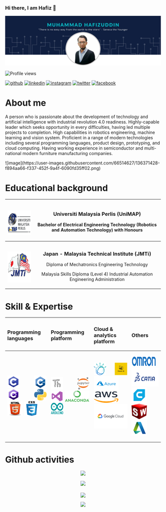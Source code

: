 ### Hi there, I am Hafiz 👋

![mypic](https://github.com/hafizrosnazri/hafizrosnazri/blob/master/mypic.png)

![Profile views](https://gpvc.arturio.dev/hafizrosnazri) 
[<p align="left"><img src='https://cdn.jsdelivr.net/npm/simple-icons@3.0.1/icons/github.svg' alt='github' height='40'>](https://github.com/hafizrosnazri)  [<img src='https://cdn.jsdelivr.net/npm/simple-icons@3.0.1/icons/linkedin.svg' alt='linkedin' height='40'>](https://www.linkedin.com/in/hafizrosnazri/)  [<img src='https://cdn.jsdelivr.net/npm/simple-icons@3.0.1/icons/instagram.svg' alt='instagram' height='40'>](https://www.instagram.com/hafiz_rosnazri/)  [<img src='https://cdn.jsdelivr.net/npm/simple-icons@3.0.1/icons/twitter.svg' alt='twitter' height='40'>](https://twitter.com/Ryuzaki3677) [<img src='https://cdn.jsdelivr.net/npm/simple-icons@3.0.1/icons/facebook.svg' alt='facebook' height='40'>](https://www.facebook.com/100008799826019)

<h1 align="left"></h1> </pre><h1 align="left">About me</h1>

<p align="left">A person who is passionate about the development of technology and artificial intelligence with industrial revolution 4.0 readiness. Highly-capable leader which seeks opportunity in every difficulties, having led multiple projects to completion. High capabilities in robotics engineering, machine learning and vision system. Proficient in a range of modern technologies including several programming languages, product design, prototyping, and cloud computing. Having working experience in semiconductor and multi-national modern furniture manufacturing companies.</p>
![image](https://user-images.githubusercontent.com/66514627/136371428-f894aa66-f337-452f-9a4f-6090fd35ff02.png)

<h1 align="left"></h1> </pre> <h1 align="left">Educational background</h1>
 
| <br/><p align="center"> <img src="https://github.com/hafizrosnazri/hafizrosnazri/blob/master/edulogo/UNIMAP-LOGO.png" width="130" height="80"> | <h3 align="center">Universiti Malaysia Perlis (UniMAP)</h3><p align="center">Bachelor of Electrical Engineering Technology (Robotics and Automation Technology) with Honours</p> |
| --- | --- |
| <br/><p align="center"> <img src="https://github.com/hafizrosnazri/hafizrosnazri/blob/master/edulogo/JMTi-logo.png" width="150" height="100"> | <h3 align="center">Japan - Malaysia Technical Institute (JMTi)</h3><p align="center">Diploma of Mechatronics Engineering Technology</p><p align="center">Malaysia Skills Diploma (Level 4) Industrial Automation Engineering Administration</p> |

<h1 align="left"></h1> </pre> <h1 align="left">Skill & Expertise</h1>

| <h3 align="left">Programming languages</h3> | <h3 align="left">Programming platform</h3> | <h3 align="left">Cloud & analytics platform</h3> | <h3 align="left">Others</h3> |
| ------------------------------------------- | ------------------------------------------ | ------------------------------------------------ | ---------------------------- |
| <p align="justify"><img src="https://github.com/hafizrosnazri/hafizrosnazri/blob/master/otherlogo/c.png" width="40" height="40"/> <img src="https://github.com/hafizrosnazri/hafizrosnazri/blob/master/otherlogo/cpp.png" width="40" height="40"/> <img src="https://github.com/hafizrosnazri/hafizrosnazri/blob/master/otherlogo/cs.png" width="40" height="37"/> <img src="https://github.com/hafizrosnazri/hafizrosnazri/blob/master/otherlogo/python.png" width="40" height="37"/><img src="https://github.com/hafizrosnazri/hafizrosnazri/blob/master/otherlogo/html.png" width="50" height="47"/> <img src="https://github.com/hafizrosnazri/hafizrosnazri/blob/master/otherlogo/css.png" width="50" height="47"/></p> | <p align="justify"><img src="https://github.com/hafizrosnazri/hafizrosnazri/blob/master/otherlogo/th.png" width="40" height="40"/> <img src="https://github.com/hafizrosnazri/hafizrosnazri/blob/master/otherlogo/jn.png" width="40" height="40"/> <img src="https://github.com/hafizrosnazri/hafizrosnazri/blob/master/otherlogo/vs.png" width="40" height="37"/> <img src="https://github.com/hafizrosnazri/hafizrosnazri/blob/master/otherlogo/an.png" width="80" height="37"/> <img src="https://github.com/hafizrosnazri/hafizrosnazri/blob/master/otherlogo/ar.png" width="40" height="37"/> | <p align="justify"><img src="https://github.com/hafizrosnazri/hafizrosnazri/blob/master/otherlogo/ibmw.png" width="40" height="40"/> <img src="https://github.com/hafizrosnazri/hafizrosnazri/blob/master/otherlogo/pb.png" width="40" height="40"/> <img src="https://github.com/hafizrosnazri/hafizrosnazri/blob/master/otherlogo/ma.png" width="80" height="47"/><img src="https://github.com/hafizrosnazri/hafizrosnazri/blob/master/otherlogo/aws.png" width="80" height="37"/> <img src="https://github.com/hafizrosnazri/hafizrosnazri/blob/master/otherlogo/gc.png" width="130" height="80"/> | <p align="justify"><img src="https://github.com/hafizrosnazri/hafizrosnazri/blob/master/otherlogo/om.png" width="80" height="37"/> <img src="https://github.com/hafizrosnazri/hafizrosnazri/blob/master/otherlogo/ct.png" width="100" height="60"/> <img src="https://github.com/hafizrosnazri/hafizrosnazri/blob/master/otherlogo/cr.png" width="50" height="50"/> <img src="https://github.com/hafizrosnazri/hafizrosnazri/blob/master/otherlogo/sw.png" width="50" height="50"/> <img src="https://github.com/hafizrosnazri/hafizrosnazri/blob/master/otherlogo/ac.png" width="50" height="50"/> |

 
 <h1 align="left"></h1> </pre><h1 align="left">Github activities</h1>

<p align="center"><img src="https://github-readme-streak-stats.herokuapp.com/?user=hafizrosnazri&theme=dark" />
<p align="center"><img src="https://github-readme-stats.vercel.app/api?username=hafizrosnazri&theme=dark&hide=contribs,prs" />
<br/>
 <br/>
<a href="https://github.com/hafizrosnazri/github-readme-stats">
  <img align="center" src="https://github-readme-stats.vercel.app/api/top-langs/?username=hafizrosnazri&theme=dark&layout=compact" width="500"/>
</a>

<p align="center"><img src="https://activity-graph.herokuapp.com/graph?username=hafizrosnazri&theme=dark" width="500"/>
